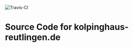 ![Travis-CI](https://travis-ci.org/kolpinghaus-rt/kolpinghaus-reutlingen.de-jekyll.svg?branch=master)

# Source Code for kolpinghaus-reutlingen.de
